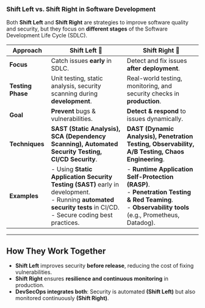 ### **Shift Left vs. Shift Right in Software Development**  

Both **Shift Left** and **Shift Right** are strategies to improve software quality and security, but they focus on **different stages** of the Software Development Life Cycle (SDLC).  

| Approach  | **Shift Left** 🔄 | **Shift Right** 🔄 |
|-----------|----------------|----------------|
| **Focus** | Catch issues **early** in SDLC. | Detect and fix issues **after deployment**. |
| **Testing Phase** | Unit testing, static analysis, security scanning during **development**. | Real-world testing, monitoring, and security checks in **production**. |
| **Goal** | **Prevent** bugs & vulnerabilities. | **Detect & respond** to issues dynamically. |
| **Techniques** | **SAST (Static Analysis), SCA (Dependency Scanning), Automated Security Testing, CI/CD Security**. | **DAST (Dynamic Analysis), Penetration Testing, Observability, A/B Testing, Chaos Engineering**. |
| **Examples** | - Using **Static Application Security Testing (SAST)** early in development.  <br> - Running **automated security tests** in CI/CD. <br> - Secure coding best practices. | - **Runtime Application Self-Protection (RASP)**. <br> - **Penetration Testing & Red Teaming**. <br> - **Observability tools** (e.g., Prometheus, Datadog). |

---

## **How They Work Together**
- **Shift Left** improves security **before release**, reducing the cost of fixing vulnerabilities.  
- **Shift Right** ensures **resilience and continuous monitoring** in production.  
- **DevSecOps integrates both**: Security is automated **(Shift Left)** but also monitored continuously **(Shift Right)**.

